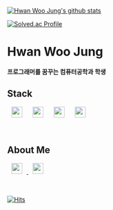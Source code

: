 
[![Hwan Woo Jung's github stats](https://github-readme-stats.vercel.app/api?username=sossont&show_icons=true)](https://github.com/sossont/github-readme-stats)<br>

[![Solved.ac Profile](http://mazassumnida.wtf/api/v2/generate_badge?boj=sossont)](https://solved.ac/sossont/)


# Hwan Woo Jung

**프로그래머를 꿈꾸는 컴퓨터공학과 학생**
<br>
## Stack

  <img src="https://img.shields.io/badge/Python-3766AB?style=flat-square&logo=Python&logoColor=white" 
  style ="height:25px; margin-left:10px; margin-right:10px;t ext-align: center;"/>
  <img src="https://img.shields.io/badge/Javascript-yellow?style=flat-square&logo=JavaScript"
  style ="height:25px; margin-left:10px; margin-right:10px; text-align: center;"/>
  <img src="https://img.shields.io/badge/C++-blue?style=flat-square&logo=C%2B%2B"
  style ="height:25px; margin-left:10px; margin-right:10px; text-align: center;"/>
  <img src="https://img.shields.io/badge/Swift-orange?style=flat-square&logo=Swift&logoColor=white"
  style ="height:25px; margin-left:10px; margin-right:10px; text-align: center;"/>

<br>

## About Me
<a href="https://velog.io/@sossont">
  <img src="http://img.shields.io/badge/-Velog-green?style=flat-square&logo=Vine"
  style ="height:25px; margin-left:10px; margin-right:10px; text-align: center;"/>
</a>
<a href="https://www.instagram.com/0o_hwan/">
  <img src="http://img.shields.io/badge/-Instagram-violet?style=flat-square&logo=Instagram"
  style ="height:25px; margin-left:10px; margin-right:10px; text-align: center;"/>
</a>
<br>
<br>
<br>

[![Hits](https://hits.seeyoufarm.com/api/count/incr/badge.svg?url=https%3A%2F%2Fgithub.com%2Fsossont&count_bg=%232184C4&title_bg=%23555555&icon=github.svg&icon_color=%23E7E7E7&title=hits&edge_flat=true)](https://hits.seeyoufarm.com)

